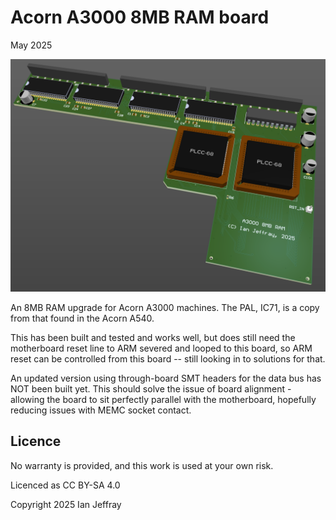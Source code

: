 # Acorn A3000 8MB RAM board

May 2025


![3D View](Generated/A3000_8MB_3D_View.PNG)

An 8MB RAM upgrade for Acorn A3000 machines.  The PAL, IC71, is a copy from that found in the Acorn A540.

This has been built and tested and works well, but does still need the motherboard reset line to ARM severed and looped to this board, so ARM reset can be controlled from this board -- still looking in to solutions for that.

An updated version using through-board SMT headers for the data bus has NOT been built yet.  This should solve the issue of board alignment - allowing the board to sit perfectly parallel with the motherboard, hopefully reducing issues with MEMC socket contact.


## Licence

No warranty is provided, and this work is used at your own risk.  

Licenced as CC BY-SA 4.0

Copyright 2025 Ian Jeffray

